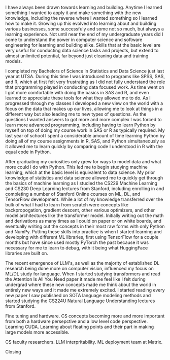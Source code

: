 I have always been drawn towards learning and building. Anytime I learned something I wanted to apply 
it and make something with the new knowledge, including the reverse where I wanted something so I 
learned how to make it. Growing up this evolved into learning about and building various businesses, 
some successfuly and some not so much, but always a learning experience. Not until near the end of my 
undergraduate years did I come to understand the power in computer science and software engineering 
for learning and building alike. Skills that at the basic level are very useful for conducting data 
science tasks and projects, but extend to almost unlimited potential, far beyond just cleaning data 
and training models.

I completed my Bachelors of Science in Statistics and Data Science just last year at UTSA.  During 
this time I was introduced to programs like SPSS, SAS, and R, which at first felt very frustrating as 
I did not fully understand the role that programming played in conducting data focused work.  As time 
went on I got more comfortable with doing the basics in SAS and R, and even learned to appreciate 
these tools for what they allowed me to do.  As I progressed through my classes I developed a new 
view on the world with a focus on the data that makes up our lives, allowing me to look at things in 
a different way but also leading me to new types of questions.  As the questions I wanted answers to 
got more and more complex I was forced to learn more advanced programming, including having to learn 
Python by myself on top of doing my course work in SAS or R as typically required.  My last year of 
school I spent a considerable amount of time learning Python by doing all of my course assignments in 
R, SAS, and Python simultaneously as it allowed me to learn quickly by comparing code I understood in 
R with the equal code in Python.  

After graduating my curiosities only grew for ways to model data and what more could I do with 
Python.  This led me to begin studying machine learning, which at the basic level is equivalent to 
data science.  My prior knowledge of statistics and data science allowed me to quickly get through 
the basics of machine learning as I studied the CS229 Machine Learning and CS230 Deep 
Learning lectures from Stanford, including enrolling in and completing a number of Stanford Online 
courses on ML, DL, and TensorFlow development.  While a lot of my knowledge transferred over the bulk 
of what I had to learn from scratch were concepts like backpropogation, gradient descent, 
other various optimizers, and other model architectures like the transformer model.  Initially 
writing out the math and derivations as many times as I could on 
paper or on white boards, and eventually writing out the concepts in their most raw forms with only 
Python and NumPy.  Putting these skills into practice is when I started learning and developing with 
different ML libraries, first using TensorFlow for a couple months but have since used mostly PyTorch 
the past because it was necessary for me to learn to debug, with it being what HuggingFace libraries 
are built on.      

The recent emergence of LLM's, as well as the majority of established DL research being done more on 
computer vision, influenced my focus on ML/DL study for language.  When I started studying 
transformers and read the Attention Is All You Need paper it made me feel like I felt during 
undergrad where these new concepts made me think about the world in entirely new ways and it made me 
extremely excited.  I started reading every new paper I saw published on SOTA language modeling 
methods and started studying the CS224U Natural Language Understanding lectures from Stanford. 

Fine tuning and hardware.  CS concepts becoming more and more important from both a hardware 
persepctive and a low level code perspective.  Learning CUDA.  Learning about floating points and 
their part in making large models more accessible.  

CS faculty researchers.  LLM interpritability.  ML deployment team at Matrix.

Closing    
